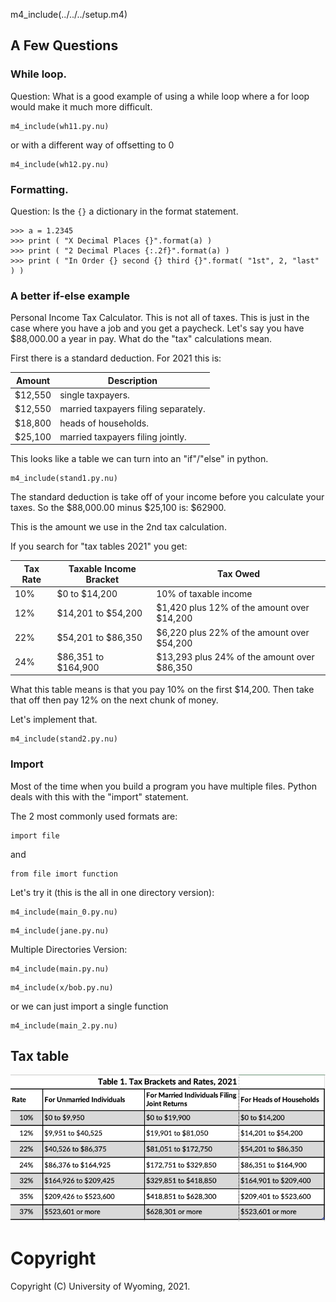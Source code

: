 
m4_include(../../../setup.m4)

## A Few Questions

### While loop.

Question: What is a good example of using a while loop where a for loop would make it much more difficult.

```
m4_include(wh11.py.nu)
```

or with a different way of offsetting to 0


```
m4_include(wh12.py.nu)
```


### Formatting.

Question:  Is the `{}` a dictionary in the format statement.

```
>>> a = 1.2345
>>> print ( "X Decimal Places {}".format(a) )
>>> print ( "2 Decimal Places {:.2f}".format(a) )
>>> print ( "In Order {} second {} third {}".format( "1st", 2, "last" ) )
```

<div class="pagebreak"></div>

### A better if-else example

Personal Income Tax Calculator.
This is not all of taxes.  This is just in the case where you have a job and you get a paycheck.
Let's say you have $88,000.00 a year in pay.  What do the "tax" calculations mean.

First there is a standard deduction.  For 2021 this is:

| Amount  | Description                          |
|---------|--------------------------------------|
| $12,550 | single taxpayers.                    |
| $12,550 | married taxpayers filing separately. |
| $18,800 | heads of households.                 |
| $25,100 | married taxpayers filing jointly.    |

This looks like a table we can turn into an "if"/"else" in python.

```
m4_include(stand1.py.nu)
```

The standard deduction is take off of your income before you calculate your taxes.
So the $88,000.00 minus $25,100 is: $62900.

This is the amount we use in the 2nd tax calculation.

If you search for "tax tables 2021" you get:

| Tax Rate | Taxable Income Bracket | Tax Owed                                     |
|----------|------------------------|----------------------------------------------|
| 10%      | $0 to $14,200          | 10% of taxable income                        |
| 12%      |  $14,201 to $54,200    | $1,420 plus 12% of the amount over $14,200   |
| 22%      |  $54,201 to $86,350    | $6,220 plus 22% of the amount over $54,200   |
| 24%      |  $86,351 to $164,900   | $13,293 plus 24% of the amount over $86,350  |

What this table means is that you pay 10% on the first $14,200.  Then take that off
then pay 12% on the next chunk of money.   

Let's implement that.

```
m4_include(stand2.py.nu)
```





### Import

Most of the time when you build a program you have multiple files.
Python deals with this with the "import" statement. 

The 2 most commonly used formats are:

```
import file
```

and 

```
from file imort function
```


Let's try it (this is the all in one directory version):

```
m4_include(main_0.py.nu)
```


```
m4_include(jane.py.nu)
```

Multiple Directories Version:


```
m4_include(main.py.nu)
```


```
m4_include(x/bob.py.nu)
```

or we can just import a single function

```
m4_include(main_2.py.nu)
```


## Tax table 

![tax-table.png](tax-table.png)




<div class="pagebreak"></div>

# Copyright

Copyright (C) University of Wyoming, 2021.


